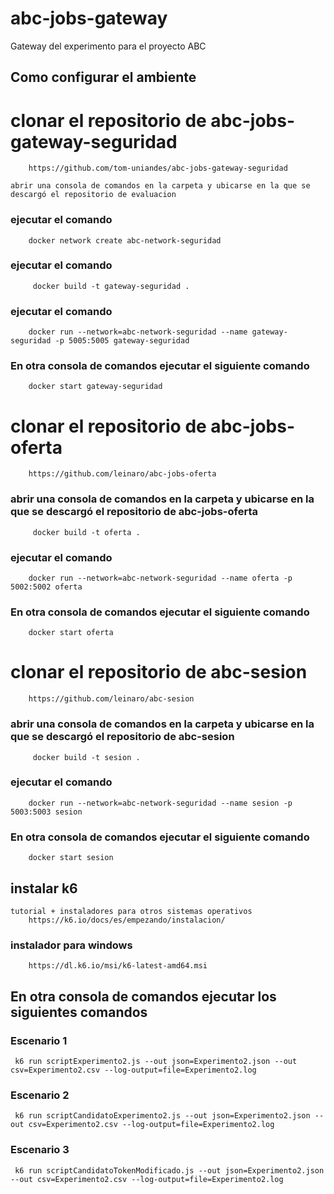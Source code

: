 # abc-jobs-gateway

Gateway del experimento para el proyecto ABC

## Como configurar el ambiente
# clonar el repositorio de abc-jobs-gateway-seguridad
        https://github.com/tom-uniandes/abc-jobs-gateway-seguridad

    abrir una consola de comandos en la carpeta y ubicarse en la que se descargó el repositorio de evaluacion

### ejecutar el comando 
        docker network create abc-network-seguridad

### ejecutar el comando
         docker build -t gateway-seguridad .

### ejecutar el comando
        docker run --network=abc-network-seguridad --name gateway-seguridad -p 5005:5005 gateway-seguridad

### En otra consola de comandos ejecutar el siguiente comando
        docker start gateway-seguridad

# clonar el repositorio de abc-jobs-oferta
        https://github.com/leinaro/abc-jobs-oferta

### abrir una consola de comandos en la carpeta y ubicarse en la que se descargó el repositorio de abc-jobs-oferta
         docker build -t oferta .

### ejecutar el comando
        docker run --network=abc-network-seguridad --name oferta -p 5002:5002 oferta

### En otra consola de comandos ejecutar el siguiente comando
        docker start oferta

# clonar el repositorio de abc-sesion
        https://github.com/leinaro/abc-sesion

### abrir una consola de comandos en la carpeta y ubicarse en la que se descargó el repositorio de abc-sesion
         docker build -t sesion .

### ejecutar el comando
        docker run --network=abc-network-seguridad --name sesion -p 5003:5003 sesion

### En otra consola de comandos ejecutar el siguiente comando
        docker start sesion

## instalar k6 
    tutorial + instaladores para otros sistemas operativos
        https://k6.io/docs/es/empezando/instalacion/

  ###  instalador para windows
        https://dl.k6.io/msi/k6-latest-amd64.msi


## En otra consola de comandos ejecutar los siguientes comandos
### Escenario 1
     k6 run scriptExperimento2.js --out json=Experimento2.json --out csv=Experimento2.csv --log-output=file=Experimento2.log


### Escenario 2
     k6 run scriptCandidatoExperimento2.js --out json=Experimento2.json --out csv=Experimento2.csv --log-output=file=Experimento2.log


### Escenario 3
     k6 run scriptCandidatoTokenModificado.js --out json=Experimento2.json --out csv=Experimento2.csv --log-output=file=Experimento2.log
